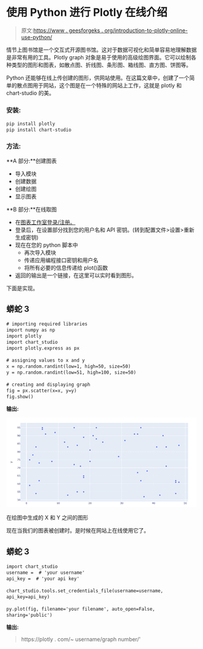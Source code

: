 # 使用 Python 进行 Plotly 在线介绍

> 原文:[https://www . geesforgeks . org/introduction-to-plotly-online-use-python/](https://www.geeksforgeeks.org/introduction-to-plotly-online-using-python/)

情节上图书馆是一个交互式开源图书馆。这对于数据可视化和简单容易地理解数据是非常有用的工具。Plotly graph 对象是易于使用的高级绘图界面。它可以绘制各种类型的图形和图表，如散点图、折线图、条形图、箱线图、直方图、饼图等。

Python 还能够在线上传创建的图形，供网站使用。在这篇文章中，创建了一个简单的散点图用于网站，这个图是在一个特殊的网站上工作，这就是 plotly 和 chart-studio 的美。

### **安装:**

```
pip install plotly
pip install chart-studio 
```

### 方法:

**A 部分:**创建图表

*   导入模块
*   创建数据
*   创建绘图
*   显示图表

**B 部分:**在线取图

*   在[图表工作室登录/注册。](https://chart-studio.plotly.com/)
*   登录后，在设置部分找到您的用户名和 API 密钥。(转到配置文件>设置>重新生成密钥)
*   现在在您的 python 脚本中
    *   再次导入模块
    *   传递应用编程接口密钥和用户名
    *   将所有必要的信息传递给 plot()函数
*   返回的输出是一个链接，在这里可以实时看到图形。

下面是实现。

## 蟒蛇 3

```
# importing required libraries
import numpy as np
import plotly
import chart_studio
import plotly.express as px

# assigning values to x and y
x = np.random.randint(low=1, high=50, size=50)
y = np.random.randint(low=51, high=100, size=50)

# creating and displaying graph
fig = px.scatter(x=x, y=y)
fig.show()
```

**输出:**

![](img/8ec8cc8d19fe0b2a8157eca482913e5c.png)

在绘图中生成的 X 和 Y 之间的图形

现在当我们的图表被创建时。是时候在网站上在线使用它了。

## 蟒蛇 3

```
import chart_studio
username =  # 'your username'
api_key =  # 'your api key'

chart_studio.tools.set_credentials_file(username=username, api_key=api_key)

py.plot(fig, filename='your filename', auto_open=False, sharing='public')
```

**输出:**

> https://plotly . com/~ username/graph number/'